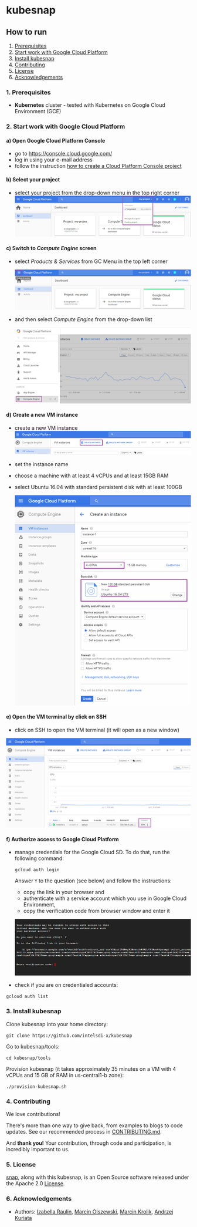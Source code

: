 # kubesnap

## How to run
1. [Prerequisites](#1-prerequisites)  
2. [Start work with Google Cloud Platform](#2-start-work-with-google-cloud-platform)  
3. [Install kubesnap](#3-install-kubesnap)
4. [Contributing](#4-contributing)  
5. [License](#5-license)  
6. [Acknowledgements](#6-acknowledgements)  

### 1. Prerequisites

- **Kubernetes** cluster - tested with Kubernetes on Google Cloud Environment (GCE)

### 2. Start work with Google Cloud Platform

#### a) Open Google Cloud Platform Console
 - go to https://console.cloud.google.com/  
 - log in using your e-mail address
 - follow the instruction [how to create a Cloud Platform Console project](https://cloud.google.com/storage/docs/quickstart-console)


#### b) Select your project  
- select your project from the drop-down menu in the top right corner
  ![Alt text](docs/images/image_01.png "Selecting a project in Cloud Platform Console")  

#### c) Switch to _**Compute Engine**_ screen

- select _Products & Services_ from GC Menu in the top left corner  

  ![Alt text](docs/images/image_02.png "Google Cloud Console Menu") 

- and then select _Compute Engine_ from the drop-down list

  ![Alt text](docs/images/image_03.png "Selecting Compute Engine in Google Cloud Console Menu")

#### d) Create a new VM instance  
- create a new VM instance
  ![Alt text](docs/images/image_04.png "Creating an VM instance")  

- set the instance name
- choose a machine with at least 4 vCPUs and at least 15GB RAM
- select Ubuntu 16.04 with standard persistent disk with at least 100GB

  ![Alt text](docs/images/image_05.png "Setting up a new VM")  

#### e) Open the VM terminal by click on SSH  
 -  click on SSH to open the VM terminal (it will open as a new window)

  ![Alt text](docs/images/image_07.png "Opening the terminal of Virtual Machine") 

#### f) Authorize access to Google Cloud Platform  
- manage credentials for the Google Cloud SD. To do that, run the following command:
  ```
  gcloud auth login
  ```
  Answer `Y` to the question (see below) and follow the instructions:
  -	copy the link in your browser and 
  -	authenticate with a service account which you use in Google Cloud Environment,
  - copy the verification code from browser window and enter it

  ![Alt text](docs/images/image_08.png "Access authorization to Google Cloud Platform")

- check if you are on credentialed accounts:  
 ```
 gcloud auth list
 ```


### 3. Install kubesnap  
Clone kubesnap into your home directory:
```
git clone https://github.com/intelsdi-x/kubesnap
```

Go to kubesnap/tools:
```
cd kubesnap/tools
```

Provision kubesnap (it takes approximately 35 minutes on a VM with 4 vCPUs and 15 GB of RAM in us-central1-b zone):
```
./provision-kubesnap.sh
```

### 4. Contributing
We love contributions!

There's more than one way to give back, from examples to blogs to code updates. See our recommended process in [CONTRIBUTING.md](CONTRIBUTING.md).

And **thank you!** Your contribution, through code and participation, is incredibly important to us.

### 5. License
[snap](http://github.com:intelsdi-x/snap), along with this kubesnap, is an Open Source software released under the Apache 2.0 [License](LICENSE).

### 6. Acknowledgements
* Authors: [Izabella Raulin](https://github.com/IzabellaRaulin),  [Marcin Olszewski](https://github.com/marcintao),  [Marcin Krolik](https://github.com/marcin-krolik), [Andrzej Kuriata](https://github.com/andrzej-k/)
